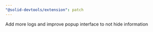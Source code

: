 ```yaml
---
"@solid-devtools/extension": patch
---
```


Add more logs and improve popup interface to not hide information

